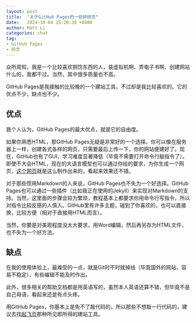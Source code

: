 ```yaml
---
layout: post
title:  "关于GitHub Pages的一些碎碎念"
date:   2024-10-04 15:20:30 +0800
author: Matt Li
categories: chat
tag: 
- GitHub Pages
- 网页
---
```


众所周知，我是一个比较喜欢捯饬东西的人，装虚拟机啊、弄电子书啊、创建网站什么的，我都干过。当然，其中很多质量也不高。

GitHub Pages是我接触的比较晚的一个建站工具，不过却是我比较喜欢的。它的优点不少，缺点也不少。

## 优点

我个人认为，GitHub Pages的最大优点，就是它的自由度。

如果你熟悉HTML，那GitHub Pages无疑是非常好的一个选择。你可以像在服务器上一样，创建各式各样的网页，只需要最后上传一下，你的网站便建好了。现在，GitHub也有了GUI，学习难度显著降低（毕竟不需要打开命令行敲指令了）。即使不大会HTML，现在的大语言模型也可以通过你给的要求，为你生成一个网页，[这个网页](https://renyusspirit.github.io)就是这么制作出来的，看起来效果还不错。

对于那些惯用Markdown的人来说，GitHub Pages也不失为一个好选择。GitHub Pages也可以通过一些插件（比如我正在使用的Jekyll）来实现对Markdown的支持。当然，这里面的步骤会较为繁琐，教程基本上都要求你用命令行写指令，所以对指令比较反感的人慎入。GitHub里有许多主题，碰到了你喜欢的，也可以直接换，比较方便（相对于直接用HTML而言）。

当然，你要是对美观程度没太大要求，用Word编辑，然后再另存为HTML文件，也不失为一个好方法。

## 缺点

在我的使用体验上，最难受的一点，就是Git时不时就掉线（毕竟国外的网站，容易不稳定），有些编辑不能及时作出。

此外，很多相关的帮助文档都是用英语写的，虽然本人英语还算不错，但毕竟不是自己母语，看起来还是有点头疼。

用GitHub Pages，你基本上是免不了敲代码的，所以那些不想敲一行代码的，建议去找[起飞页](https://www.qifeiye.com/)那种所见即所得的建站工具。
